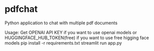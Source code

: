 # pdfchat
Python application to chat with multiple pdf documents

Usage:
Get OPENAI API KEY if you want to use openai models or HUGGINGFACE_HUB_TOKEN(free) if you want to use free higging face models
pip install -r requirements.txt
streamlit run app.py